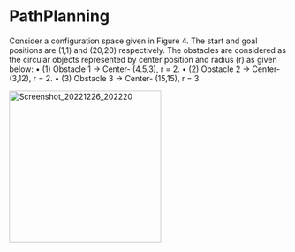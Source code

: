 # PathPlanning
Consider a configuration space given in Figure 4. The start and goal positions are (1,1) and (20,20) respectively. The
obstacles are considered as the circular objects represented by center position and radius (r) as given below:
• (1) Obstacle 1 → Center- (4.5,3), r = 2.
• (2) Obstacle 2 → Center- (3,12), r = 2.
• (3) Obstacle 3 → Center- (15,15), r = 3.





<img width="275" alt="Screenshot_20221226_202220" src="https://user-images.githubusercontent.com/88950223/209560819-752d23c3-cb61-4a31-b6bd-e319d010effd.png">

